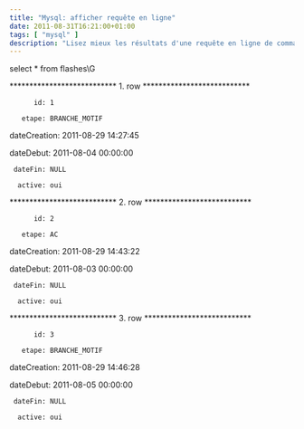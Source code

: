 ```yaml
---
title: "Mysql: afficher requête en ligne"
date: 2011-08-31T16:21:00+01:00
tags: [ "mysql" ]
description: "Lisez mieux les résultats d'une requête en ligne de commande !"
---
```

select * from flashes\G

*************************** 1. row ***************************

          id: 1

       etape: BRANCHE_MOTIF

dateCreation: 2011-08-29 14:27:45

   dateDebut: 2011-08-04 00:00:00

     dateFin: NULL

      active: oui

*************************** 2. row ***************************

          id: 2

       etape: AC

dateCreation: 2011-08-29 14:43:22

   dateDebut: 2011-08-03 00:00:00

     dateFin: NULL

      active: oui

*************************** 3. row ***************************

          id: 3

       etape: BRANCHE_MOTIF

dateCreation: 2011-08-29 14:46:28

   dateDebut: 2011-08-05 00:00:00

     dateFin: NULL

      active: oui


